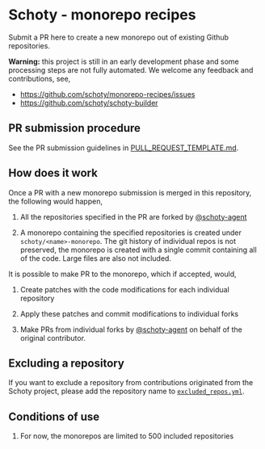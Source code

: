 # Schoty - monorepo recipes

Submit a PR here to create a new monorepo out of existing Github repositories.

**Warning:** this project is still in an early development phase and some processing steps are not fully automated. We welcome any feedback and contributions, see,
 - https://github.com/schoty/monorepo-recipes/issues
 - https://github.com/schoty/schoty-builder


## PR submission procedure

 See the PR submission guidelines in [PULL_REQUEST_TEMPLATE.md](./PULL_REQUEST_TEMPLATE.md).


## How does it work

Once a PR with a new monorepo submission is merged in this repository, the following would happen,

1. All the repositories specified in the PR are forked by [@schoty-agent](https://github.com/schoty-agent)

2. A monorepo containing the specified repositories is created under `schoty/<name>-monorepo`. The git history of individual repos is not preserved, the monorepo is created with a single commit containing all of the code. Large files are also not included.

It is possible to make PR to the monorepo, which if accepted, would,

1. Create patches with the code modifications for each individual repository

2. Apply these patches and commit modifications to individual forks

3. Make PRs from individual forks by [@schoty-agent](https://github.com/schoty-agent) on behalf of the original contributor.

## Excluding a repository

If you want to exclude a repository from contributions originated from the Schoty project, please add the repository name to [`excluded_repos.yml`](./excluded_repos.yml).


## Conditions of use

1. For now, the monorepos are limited to 500 included repositories


